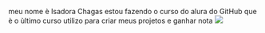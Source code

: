 meu nome è Isadora Chagas
estou fazendo o curso do alura do GitHub que è o ùltimo curso
utilizo para criar meus projetos e ganhar nota 
![](https://www.zinecultural.com/Repositorio/Upload/Imagens//2022/junho/23/FotoJet%20(96).jpg)

